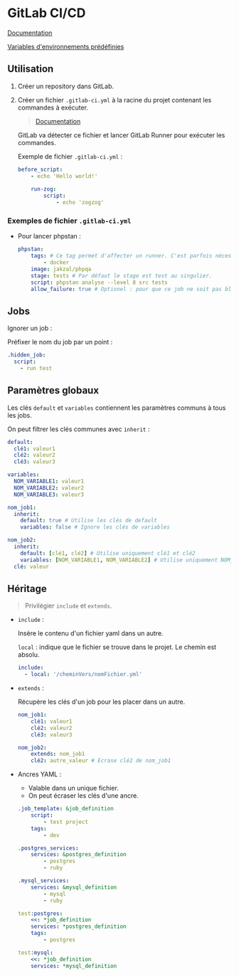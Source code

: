 # GitLab CI/CD

[Documentation](https://docs.gitlab.com/ee/ci/introduction/index.html)

[Variables d'environnements prédéfinies](https://docs.gitlab.com/12.10/ee/ci/variables/predefined_variables.html#variables-reference)

## Utilisation

1. Créer un repository dans GitLab.
1. Créer un fichier `.gitlab-ci.yml` à la racine du projet contenant les commandes à exécuter.
    
    > [Documentation](https://docs.gitlab.com/ee/user/project/pages/getting_started_part_four.html)

    GitLab va détecter ce fichier et lancer GitLab Runner pour exécuter les commandes.

    Exemple de fichier `.gitlab-ci.yml` :
    ```yaml
    before_script:
        - echo 'Hello world!'
        
        run-zog:
            script:
                - echo 'zogzog'
    ```

### Exemples de fichier `.gitlab-ci.yml`

* Pour lancer phpstan :
    ```yaml
    phpstan:
        tags: # Ce tag permet d'affecter un runner. C'est parfois nécessaire.
            - docker
        image: jakzal/phpqa
        stage: tests # Par défaut le stage est test au singulier.
        script: phpstan analyse --level 8 src tests
        allow_failure: true # Optionel : pour que ce job ne soit pas bloquant
    ```

## Jobs

Ignorer un job :

Préfixer le nom du job par un point :

```yaml
.hidden_job:
  script:
    - run test
```

## Paramètres globaux

Les clés `default` et `variables` contiennent les paramètres communs à tous les jobs.

On peut filtrer les clés communes avec `inherit` :

```yaml
default:
  clé1: valeur1
  clé2: valeur2
  clé3: valeur3

variables:
  NOM_VARIABLE1: valeur1
  NOM_VARIABLE2: valeur2
  NOM_VARIABLE3: valeur3

nom_job1:
  inherit:
    default: true # Utilise les clés de default
    variables: false # Ignore les clés de variables

nom_job2:
  inherit:
    default: [clé1, clé2] # Utilise uniquement clé1 et clé2
    variables: [NOM_VARIABLE1, NOM_VARIABLE2] # Utilise uniquement NOM_VARIABLE1 et NOM_VARIABLE2
  clé: valeur
```

## Héritage

> Privilégier `include` et `extends`.

- `include` :

    Insère le contenu d'un fichier yaml dans un autre.

    `local` : indique que le fichier se trouve dans le projet. Le chemin est absolu.

    ```yaml
    include:
      - local: '/cheminVers/nomFichier.yml'
    ```

- `extends` :

    Récupère les clés d'un job pour les placer dans un autre.

    ```yaml
    nom_job1:
        clé1: valeur1
        clé2: valeur2
        clé3: valeur3

    nom_job2:
        extends: nom_job1
        clé2: autre_valeur # Ecrase clé2 de nom_job1
    ```

- Ancres YAML :

    - Valable dans un unique fichier.
    - On peut écraser les clés d'une ancre.

    ```yaml
    .job_template: &job_definition
        script:
            - test project
        tags:
            - dev

    .postgres_services:
        services: &postgres_definition
            - postgres
            - ruby

    .mysql_services:
        services: &mysql_definition
            - mysql
            - ruby

    test:postgres:
        <<: *job_definition
        services: *postgres_definition
        tags:
            - postgres

    test:mysql:
        <<: *job_definition
        services: *mysql_definition
    ```
